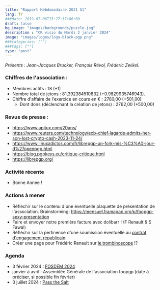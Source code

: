 ```yaml
---
title: "Rapport Hebdomadaire 2021 S1"
lang: fr
###date: 2019-07-06T15:27:17+06:00
draft: false
bg_image: "images/backgrounds/puzzle.jpg"
description : "CR visio du Mardi 2 janvier 2024"
image: "images/logos/logo-black-pgp.png"
###categories: [""]
###tags: [""]
type: "post"
---
```


*Présents : Jean-Jacques Brucker, François Révol, Fréderic Zwikel.*


### Chiffres de l'association :

* Membres actifs : 18 (+1)
* Nombre total de jetons : 81,392384510832 (+0.9829935746943).
* Chiffre d'affaire de l'exercice en cours en € : 2780,00 (+501,00)
    * Dont dons (déclenchant la création de jetons) : 2762,00 (+500,00)

### Revue de presse :

* https://www.apitux.com/20ans/
* https://www.reuters.com/technology/ecb-chief-lagarde-admits-her-son-lost-crypto-cash-2023-11-24/
* https://www.linuxadictos.com/fr/librepgp-un-fork-mis-%C3%A0-jour-d%27openpgp.html
* https://blog.pgpkeys.eu/critique-critique.html
* https://librepgp.org/

### Activité récente

*  Bonne Année !

### Actions à mener

* Réfléchir sur le contenu d'une éventuelle plaquette de présentation de l'association. Brainstorming: https://mensuel.framapad.org/p/foopgp-sexy-presentation
* Faire et envoyer notre première facture avec dolibarr ! (F Renault & S Fawal)
* Réfléchir sur la pertinence d'une soumission éventuelle au [contrat d'engagement républicain](https://www.associations.gouv.fr/le-contrat-d-engagement-republicain-le-guide-pratique.html).
* Créer une page pour Frédéric Renault sur [le trombinoscope](https://foopgp.org/fr/author/) !?

### Agenda

* 3 février 2024 : [FOSDEM 2024](https://fosdem.org/2024/)
* janvier à avril : Assemblée Générale de l'association foopgp (date à préciser, si possible fin février)
* 3 juillet 2024 : [Pass the Salt](https://2024.pass-the-salt.org)

